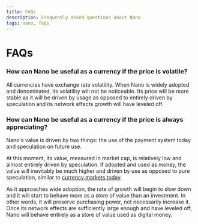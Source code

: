 ```yaml
---
title: FAQs
description: Frequently asked questions about Nano
tags: nano, faqs
---
```


# FAQs

### How can Nano be useful as a currency if the price is volatile?

All currencies have exchange rate volatility. When Nano is widely adopted and denominated, its volatility will not be noticeable. Its price will be more stable as it will be driven by usage as opposed to entirely driven by speculation and its network effects growth will have leveled off.

### How can Nano be useful as a currency if the price is always appreciating?

Nano's value is driven by two things: the use of the payment system today and speculation on future use.

At this moment, its value, measured in market cap, is relatively low and almost entirely driven by speculation. If adopted and used as money, the value will inevitably be much higher and driven by use as opposed to pure speculation, similar to <a href="https://en.wikipedia.org/wiki/Foreign_exchange_market" target="_blank">currency markets today</a>.

As it approaches wide adoption, the rate of growth will begin to slow down and it will start to behave more as a store of value than an investment. In other words, it will preserve purchasing power, not necessarily increase it. Once its network effects are sufficiently large enough and have leveled off, Nano will behave entirely as a store of value used as digital money.
